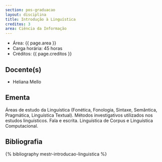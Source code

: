 ```yaml
---
section: pos-graduacao
layout: disciplina
title: Introdução à Linguística
creditos: 3
area: Ciência da Informação
---
```


- Área: {{ page.area }}   
- Carga horária: 45 horas  
- Créditos: {{ page.creditos }}   

## Docente(s) 

- Heliana Mello

## Ementa

Áreas de estudo da Linguística (Fonética, Fonologia, Sintaxe,
Semântica, Pragmática, Linguística Textual). Métodos investigativos
utilizados nos estudos linguísticos. Fala e escrita. Linguística de
Corpus e Linguística Computacional.

## Bibliografia

{% bibliography mestr-introducao-linguistica %}

